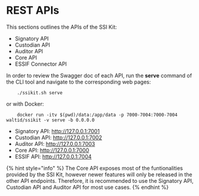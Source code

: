 # REST APIs

This sections outlines the APIs of the SSI Kit:

* Signatory API
* Custodian API
* Auditor API
* Core API
* ESSIF Connector API

In order to review the Swagger doc of each API, run the **serve** command of the CLI tool and navigate to the corresponding web pages:

```
    ./ssikit.sh serve
```

or with Docker:

```
    docker run -itv $(pwd)/data:/app/data -p 7000-7004:7000-7004 waltid/ssikit -v serve -b 0.0.0.0
```

* Signatory API: http://127.0.0.1:7001
* Custodian API: http://127.0.0.1:7002
* Auditor API: http://127.0.0.1:7003
* Core API: http://127.0.0.1:7000
* ESSIF API: http://127.0.0.1:7004

{% hint style="info" %}
The Core API exposes most of the funtionalities provided by the SSI Kit, however newer features will only be released in the other API endpoints. Therefore, it is recommended to use the Signatory API, Custodian API and Auditor API for most use cases.
{% endhint %}
